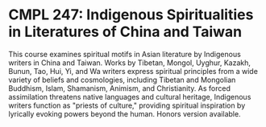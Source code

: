 # CMPL 247: Indigenous Spiritualities in Literatures of China and Taiwan

This course examines spiritual motifs in Asian literature by Indigenous writers in China and Taiwan. Works by Tibetan, Mongol, Uyghur, Kazakh, Bunun, Tao, Hui, Yi, and Wa writers express spiritual principles from a wide variety of beliefs and cosmologies, including Tibetan and Mongolian Buddhism, Islam, Shamanism, Animism, and Christianity. As forced assimilation threatens native languages and cultural heritage, Indigenous writers function as "priests of culture," providing spiritual inspiration by lyrically evoking powers beyond the human. Honors version available.